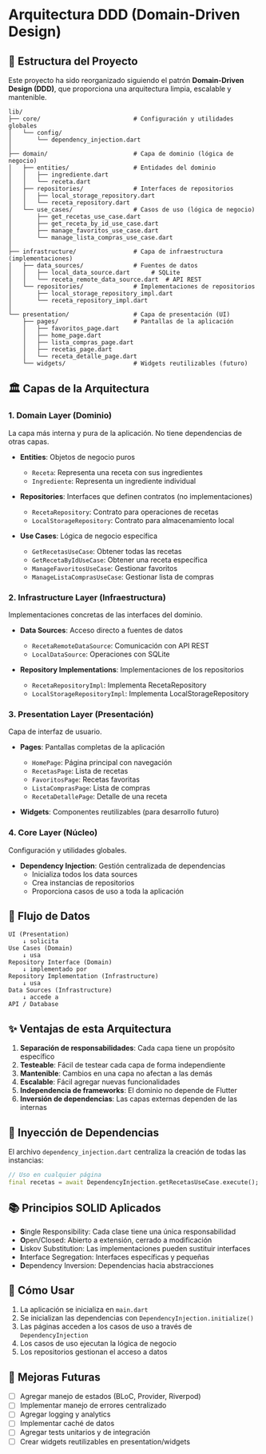 # Arquitectura DDD (Domain-Driven Design)

## 📁 Estructura del Proyecto

Este proyecto ha sido reorganizado siguiendo el patrón **Domain-Driven Design (DDD)**, que proporciona una arquitectura limpia, escalable y mantenible.

```
lib/
├── core/                          # Configuración y utilidades globales
│   └── config/
│       └── dependency_injection.dart
│
├── domain/                        # Capa de dominio (lógica de negocio)
│   ├── entities/                  # Entidades del dominio
│   │   ├── ingrediente.dart
│   │   └── receta.dart
│   ├── repositories/              # Interfaces de repositorios
│   │   ├── local_storage_repository.dart
│   │   └── receta_repository.dart
│   └── use_cases/                 # Casos de uso (lógica de negocio)
│       ├── get_recetas_use_case.dart
│       ├── get_receta_by_id_use_case.dart
│       ├── manage_favoritos_use_case.dart
│       └── manage_lista_compras_use_case.dart
│
├── infrastructure/                # Capa de infraestructura (implementaciones)
│   ├── data_sources/              # Fuentes de datos
│   │   ├── local_data_source.dart      # SQLite
│   │   └── receta_remote_data_source.dart  # API REST
│   └── repositories/              # Implementaciones de repositorios
│       ├── local_storage_repository_impl.dart
│       └── receta_repository_impl.dart
│
└── presentation/                  # Capa de presentación (UI)
    ├── pages/                     # Pantallas de la aplicación
    │   ├── favoritos_page.dart
    │   ├── home_page.dart
    │   ├── lista_compras_page.dart
    │   ├── recetas_page.dart
    │   └── receta_detalle_page.dart
    └── widgets/                   # Widgets reutilizables (futuro)
```

## 🏛️ Capas de la Arquitectura

### 1. **Domain Layer (Dominio)**
La capa más interna y pura de la aplicación. No tiene dependencias de otras capas.

- **Entities**: Objetos de negocio puros
  - `Receta`: Representa una receta con sus ingredientes
  - `Ingrediente`: Representa un ingrediente individual

- **Repositories**: Interfaces que definen contratos (no implementaciones)
  - `RecetaRepository`: Contrato para operaciones de recetas
  - `LocalStorageRepository`: Contrato para almacenamiento local

- **Use Cases**: Lógica de negocio específica
  - `GetRecetasUseCase`: Obtener todas las recetas
  - `GetRecetaByIdUseCase`: Obtener una receta específica
  - `ManageFavoritosUseCase`: Gestionar favoritos
  - `ManageListaComprasUseCase`: Gestionar lista de compras

### 2. **Infrastructure Layer (Infraestructura)**
Implementaciones concretas de las interfaces del dominio.

- **Data Sources**: Acceso directo a fuentes de datos
  - `RecetaRemoteDataSource`: Comunicación con API REST
  - `LocalDataSource`: Operaciones con SQLite

- **Repository Implementations**: Implementaciones de los repositorios
  - `RecetaRepositoryImpl`: Implementa RecetaRepository
  - `LocalStorageRepositoryImpl`: Implementa LocalStorageRepository

### 3. **Presentation Layer (Presentación)**
Capa de interfaz de usuario.

- **Pages**: Pantallas completas de la aplicación
  - `HomePage`: Página principal con navegación
  - `RecetasPage`: Lista de recetas
  - `FavoritosPage`: Recetas favoritas
  - `ListaComprasPage`: Lista de compras
  - `RecetaDetallePage`: Detalle de una receta

- **Widgets**: Componentes reutilizables (para desarrollo futuro)

### 4. **Core Layer (Núcleo)**
Configuración y utilidades globales.

- **Dependency Injection**: Gestión centralizada de dependencias
  - Inicializa todos los data sources
  - Crea instancias de repositorios
  - Proporciona casos de uso a toda la aplicación

## 🔄 Flujo de Datos

```
UI (Presentation) 
    ↓ solicita
Use Cases (Domain)
    ↓ usa
Repository Interface (Domain)
    ↓ implementado por
Repository Implementation (Infrastructure)
    ↓ usa
Data Sources (Infrastructure)
    ↓ accede a
API / Database
```

## ✨ Ventajas de esta Arquitectura

1. **Separación de responsabilidades**: Cada capa tiene un propósito específico
2. **Testeable**: Fácil de testear cada capa de forma independiente
3. **Mantenible**: Cambios en una capa no afectan a las demás
4. **Escalable**: Fácil agregar nuevas funcionalidades
5. **Independencia de frameworks**: El dominio no depende de Flutter
6. **Inversión de dependencias**: Las capas externas dependen de las internas

## 🔧 Inyección de Dependencias

El archivo `dependency_injection.dart` centraliza la creación de todas las instancias:

```dart
// Uso en cualquier página
final recetas = await DependencyInjection.getRecetasUseCase.execute();
```

## 📚 Principios SOLID Aplicados

- **S**ingle Responsibility: Cada clase tiene una única responsabilidad
- **O**pen/Closed: Abierto a extensión, cerrado a modificación
- **L**iskov Substitution: Las implementaciones pueden sustituir interfaces
- **I**nterface Segregation: Interfaces específicas y pequeñas
- **D**ependency Inversion: Dependencias hacia abstracciones

## 🚀 Cómo Usar

1. La aplicación se inicializa en `main.dart`
2. Se inicializan las dependencias con `DependencyInjection.initialize()`
3. Las páginas acceden a los casos de uso a través de `DependencyInjection`
4. Los casos de uso ejecutan la lógica de negocio
5. Los repositorios gestionan el acceso a datos

## 🔮 Mejoras Futuras

- [ ] Agregar manejo de estados (BLoC, Provider, Riverpod)
- [ ] Implementar manejo de errores centralizado
- [ ] Agregar logging y analytics
- [ ] Implementar caché de datos
- [ ] Agregar tests unitarios y de integración
- [ ] Crear widgets reutilizables en presentation/widgets

